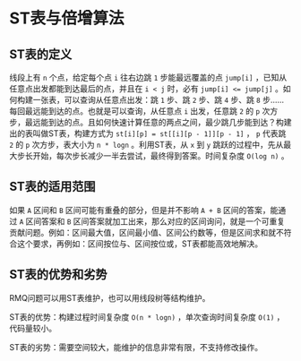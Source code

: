 # ST表与倍增算法

## ST表的定义

线段上有 `n` 个点，给定每个点 `i` 往右边跳 `1` 步能最远覆盖的点 `jump[i]` ，已知从任意点出发都能到达最后的点，并且在 `i < j` 时，必有 `jump[i] <= jump[j]` 。如何构建一张表，可以查询从任意点出发：跳 `1` 步、跳 `2` 步、跳 `4` 步、跳 `8` 步……每回最远能到达的点。也就是可以查询，从任意点 `i` 出发，任意跳 `2` 的 `p` 次方步，最远能到达的点。且如何快速计算任意的两点之间，最少跳几步能到达？构建出的表叫做ST表，构建方式为 `st[i][p] = st[[i][p - 1]][p - 1]` ， `p` 代表跳 `2` 的 `p` 次方步，表大小为 `n * logn` 。利用ST表，从 `x` 到 `y` 跳跃的过程中，先从最大步长开始，每次步长减少一半去尝试，最终得到答案。时间复杂度 `O(log n)` 。

## ST表的适用范围

如果 `A` 区间和 `B` 区间可能有重叠的部分，但是并不影响 `A + B` 区间的答案，能通过 `A` 区间答案和 `B` 区间答案就加工出来，那么对应的区间询问，就是一个可重复贡献问题。例如：区间最大值，区间最小值、区间公约数等，但是区间求和就不符合这个要求，再例如：区间按位与、区间按位或，ST表都能高效地解决。

## ST表的优势和劣势

RMQ问题可以用ST表维护，也可以用线段树等结构维护。

ST表的优势：构建过程时间复杂度 `O(n * logn)` ，单次查询时间复杂度 `O(1)` ，代码量较小。

ST表的劣势：需要空间较大，能维护的信息非常有限，不支持修改操作。
